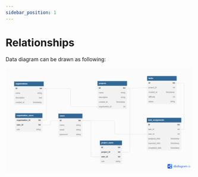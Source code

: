 ```yaml
---
sidebar_position: 1
---
```


# Relationships

Data diagram can be drawn as following:

![Diagram](../../static/img/diagram/diagram.png)
